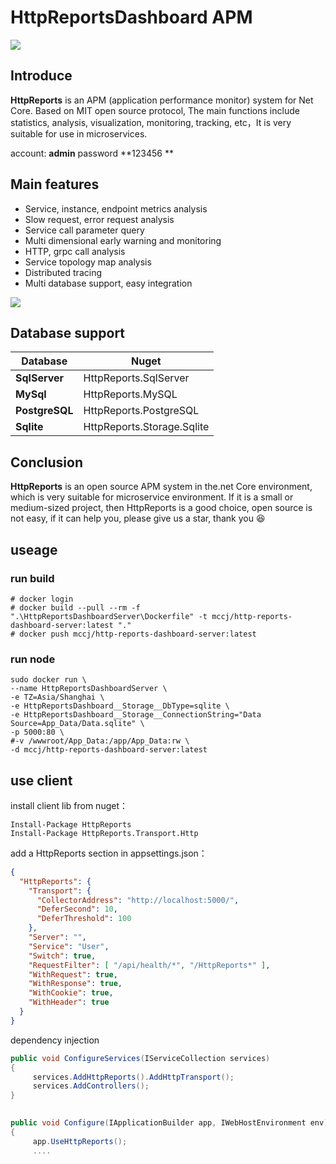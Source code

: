 ﻿# HttpReportsDashboard APM
![](https://httpreports2-1259586045.cos.ap-shanghai.myqcloud.com/index1.png)

## Introduce   

**HttpReports** is an APM (application performance monitor) system for Net Core. Based on MIT open source protocol, The main functions include statistics, analysis, visualization, monitoring, tracking, etc，It is very suitable for use in microservices.

account: **admin** password **123456 **  

## Main features

- Service, instance, endpoint metrics analysis
- Slow request, error request analysis
- Service call parameter query 
- Multi dimensional early warning and monitoring
- HTTP, grpc call analysis
- Service topology map analysis 
- Distributed tracing
- Multi database support, easy integration  
 
![](https://httpreports2-1259586045.cos.ap-shanghai.myqcloud.com/jiagou.png)  


## Database support
 Database | Nuget 
---|---
**SqlServer** | HttpReports.SqlServer
**MySql** | HttpReports.MySQL 
**PostgreSQL** | HttpReports.PostgreSQL   
**Sqlite**| HttpReports.Storage.Sqlite

## Conclusion

**HttpReports**  is an open source APM system in the.net Core environment, which is very suitable for microservice environment. If it is a small or medium-sized project, then HttpReports is a good choice, open source is not easy, if it can help you, please  give us a star, thank you 😆  

## useage

### run build
``` shell
# docker login
# docker build --pull --rm -f ".\HttpReportsDashboardServer\Dockerfile" -t mccj/http-reports-dashboard-server:latest "."
# docker push mccj/http-reports-dashboard-server:latest
```

### run node
``` shell
sudo docker run \
--name HttpReportsDashboardServer \
-e TZ=Asia/Shanghai \
-e HttpReportsDashboard__Storage__DbType=sqlite \
-e HttpReportsDashboard__Storage__ConnectionString="Data Source=App_Data/Data.sqlite" \
-p 5000:80 \
#-v /wwwroot/App_Data:/app/App_Data:rw \
-d mccj/http-reports-dashboard-server:latest
```

## use client
install client lib from nuget：
```
Install-Package HttpReports
Install-Package HttpReports.Transport.Http 
```
add a HttpReports section in appsettings.json：
``` json
{
  "HttpReports": {
    "Transport": {
      "CollectorAddress": "http://localhost:5000/",
      "DeferSecond": 10,
      "DeferThreshold": 100
    },
    "Server": "",
    "Service": "User",
    "Switch": true,
    "RequestFilter": [ "/api/health/*", "/HttpReports*" ],
    "WithRequest": true,
    "WithResponse": true,
    "WithCookie": true,
    "WithHeader": true
  }
}
```

dependency injection
``` c#
public void ConfigureServices(IServiceCollection services)
{
     services.AddHttpReports().AddHttpTransport();
     services.AddControllers();
}

        
public void Configure(IApplicationBuilder app, IWebHostEnvironment env)
{
     app.UseHttpReports();
     ....
```
